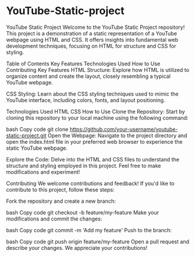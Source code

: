 # YouTube-Static-project
YouTube Static Project
Welcome to the YouTube Static Project repository! This project is a demonstration of a static representation of a YouTube webpage using HTML and CSS. It offers insights into fundamental web development techniques, focusing on HTML for structure and CSS for styling.

Table of Contents
Key Features
Technologies Used
How to Use
Contributing
Key Features
HTML Structure: Explore how HTML is utilized to organize content and create the layout, closely resembling a typical YouTube webpage.

CSS Styling: Learn about the CSS styling techniques used to mimic the YouTube interface, including colors, fonts, and layout positioning.

Technologies Used
HTML
CSS
How to Use
Clone the Repository: Start by cloning this repository to your local machine using the following command:

bash
Copy code
git clone https://github.com/your-username/youtube-static-project.git
Open the Webpage: Navigate to the project directory and open the index.html file in your preferred web browser to experience the static YouTube webpage.

Explore the Code: Delve into the HTML and CSS files to understand the structure and styling employed in this project. Feel free to make modifications and experiment!

Contributing
We welcome contributions and feedback! If you'd like to contribute to this project, follow these steps:

Fork the repository and create a new branch:

bash
Copy code
git checkout -b feature/my-feature
Make your modifications and commit the changes:

bash
Copy code
git commit -m 'Add my feature'
Push to the branch:

bash
Copy code
git push origin feature/my-feature
Open a pull request and describe your changes. We appreciate your contributions!
